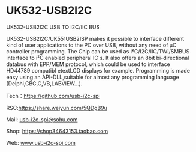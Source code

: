 # UK532-USB2I2C
UK532-USB2I2C USB TO I2C/IIC BUS

UK532-USB2I2C/UK551USB2ISP makes it possible to interface different kind of user
applications to the PC over USB, without any need of µC controller programming.
The Chip can be used as I²C/I2C/IIC/TWI/SMBUS interface to i²C enabled peripheral IC´s.
It also offers an 8bit bi-directional databus with EPP/MEM protocol, 
which could be used to interface HD44789 compatibl etextLCD
displays for example.
Programming is made easy using an API-DLL,suitable for almost any programming language
(Delphi,CBC,C,VB,LABVIEW...).


Tech：https://github.com/usb-i2c-spi

RSC:https://share.weiyun.com/5QDgB9u

Mail: usb-i2c-spi@sohu.com

Shop: https://shop34643153.taobao.com

Web: www.usb-i2c-spi.com


